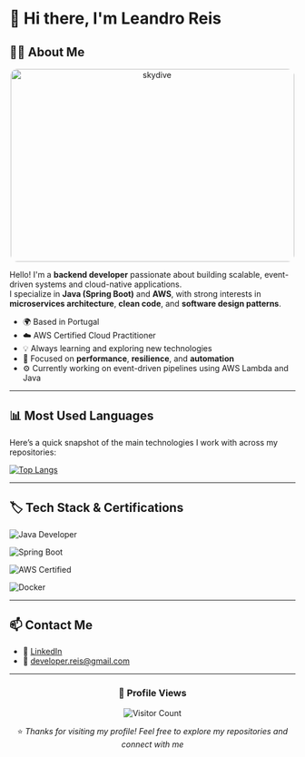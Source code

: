 # 👋 Hi there, I'm Leandro Reis

## 🧑‍💻 About Me
<p align="center">
  <img src="https://github.com/user-attachments/assets/199c2b62-4394-46b1-a0a5-101e51bc4494" 
       alt="skydive" 
       width="500" 
       height="340" 
       style="border-radius: 12px;"/>
</p>


Hello! I'm a **backend developer** passionate about building scalable, event-driven systems and cloud-native applications.  
I specialize in **Java (Spring Boot)** and **AWS**, with strong interests in **microservices architecture**, **clean code**, and **software design patterns**.

- 🌍 Based in Portugal  
- ☁️ AWS Certified Cloud Practitioner  
- 💡 Always learning and exploring new technologies  
- 🧠 Focused on **performance**, **resilience**, and **automation**  
- ⚙️ Currently working on event-driven pipelines using AWS Lambda and Java  

---

## 📊 Most Used Languages

Here’s a quick snapshot of the main technologies I work with across my repositories:

<p align="left">
  <a href="https://github.com/leandroreisdev">
    <img src="https://github-readme-stats.vercel.app/api/top-langs/?username=leandropldev&langs_count=8&layout=compact&theme=tokyonight&hide_border=true" alt="Top Langs" />
  </a>
</p>

---

## 🏷️ Tech Stack & Certifications

![Java Developer](https://img.shields.io/badge/Java-Developer-orange?logo=openjdk&logoColor=white&style=for-the-badge)

![Spring Boot](https://img.shields.io/badge/Spring%20Boot-Expert-brightgreen?logo=springboot&logoColor=white&style=for-the-badge)

![AWS Certified](https://img.shields.io/badge/AWS-Certified%20Practitioner-FF9900?logo=amazonaws&logoColor=white&style=for-the-badge)

![Docker](https://img.shields.io/badge/Docker-Ready-blue?logo=docker&logoColor=white&style=for-the-badge)

---

## 📫 Contact Me

- 💼 [LinkedIn](https://www.linkedin.com/in/developer-reis)
- 📧 developer.reis@gmail.com

---

<div align="center">

### 👀 Profile Views  
![Visitor Count](https://komarev.com/ghpvc/?username=leandroreisdev&style=for-the-badge&color=blue)

⭐️ _Thanks for visiting my profile! Feel free to explore my repositories and connect with me_

